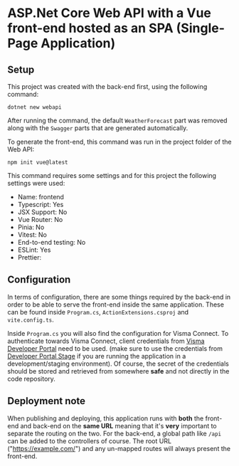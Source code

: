 # ASP.Net Core Web API with a Vue front-end hosted as an SPA (Single-Page Application)

## Setup

This project was created with the back-end first, using the following command:

```cli
dotnet new webapi
```

After running the command, the default `WeatherForecast` part was removed along with the `Swagger` parts that are generated automatically.

To generate the front-end, this command was run in the project folder of the Web API:

```cli
npm init vue@latest
```

This command requires some settings and for this project the following settings were used:

- Name: frontend
- Typescript: Yes
- JSX Support: No
- Vue Router: No
- Pinia: No
- Vitest: No
- End-to-end testing: No
- ESLint: Yes
- Prettier:

## Configuration

In terms of configuration, there are some things required by the back-end in order to be able to serve the front-end inside the same application. These can be found inside `Program.cs`, `ActionExtensions.csproj` and `vite.config.ts`.

Inside `Program.cs` you will also find the configuration for Visma Connect. To authenticate towards Visma Connect, client credentials from [Visma Developer Portal](https://oauth.developers.visma.com/) need to be used. (make sure to use the credentials from [Developer Portal Stage](https://oauth.developers.stagaws.visma.com/) if you are running the application in a development/staging environment). Of course, the secret of the credentials should be stored and retrieved from somewhere **safe** and not directly in the code repository.

## Deployment note

When publishing and deploying, this application runs with **both** the front-end and back-end on the **same URL** meaning that it's **very** important to separate the routing on the two. For the back-end, a global path like `/api` can be added to the controllers of course. The root URL ("https://example.com/") and any un-mapped routes will always present the front-end.
